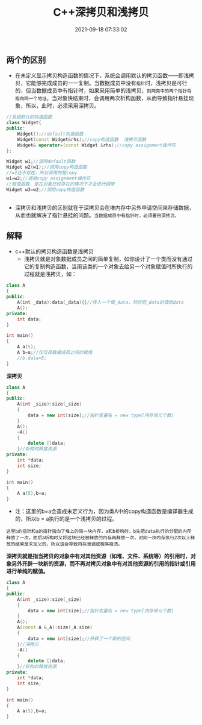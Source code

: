 ﻿---
title: C++深拷贝和浅拷贝
date: 2021-09-18 07:33:02
categories: [C++]
---

## 两个的区别

- 在未定义显示拷贝构造函数的情况下，系统会调用默认的拷贝函数——即浅拷贝，它能够完成成员的一一复制。当数据成员中没有`指针`时，浅拷贝是可行的，但当数据成员中有指针时，如果采用简单的浅拷贝，`则两类中的两个指针将指向同一个地址`，当对象快结束时，会调用两次析构函数，从而导致指针悬挂现象，所以，此时，必须采用深拷贝。

```cpp
//系统默认的构造函数
class Widget{
public:
    Widget();//default构造函数
    Widget(const Widget&rhs);//copy构造函数  浅拷贝函数
    Widget& operator=(const Widget &rhs);//copy assignment操作符
};

Widget w1;//调用default函数
Widget w2(w1);//调用copy构造函数
//w2还不存在，所以调用的是copy
w1=w2;//调用copy assignment操作符
//赋值函数，是在对象已经存在的情况下才会进行调用
Widget w3=w2;//调用copy构造函数
    
```

- 深拷贝和浅拷贝的区别就在于深拷贝会在堆内存中另外申请空间来存储数据，从而也就解决了指针悬挂的问题。`当数据成员中有指针时，必须要用深拷贝。`

## 解释

- c++默认的拷贝构造函数是浅拷贝
  - 浅拷贝就是对象数据成员之间的简单复制，如你设计了一个类而没有通过它的复制构造函数，当用该类的一个对象去给另一个对象赋值时所执行的过程就是浅拷贝，如：

```cpp
class A
{
public:
    A(int _data):data(_data){}//传入一个值_data，然后把_data的值给data
    A();
private:
    int data;
}

int main()
{
    A a(5);
    A b=a;//仅仅是数据成员之间的赋值
    //b.data=5;
}
```

**深拷贝**

```cpp
class A
{
public:
    A(int _size):size(_size)
    {
		data = new int[size];//指针变量名 = new type[内存单元个数]
    }
    A();
    ~A()
    {
        delete []data;
    }//析构时释放资源
private:
    int *data;
    int size;
}

int main()
{
    A a(5),b=a;
}
```

- 注：这里的b=a会造成未定义行为，因为类A中的copy构造函数是编译器生成的，所以b = a执行的是一个浅拷贝的过程。

`这里b的指针和a的指针指向了堆上的同一块内存，a和b析构时，b先把data执行的分配的内存释放了一次，而后a析构时又将这块已经被释放的内存再释放一次，对同一块内存执行2次以上释放的结果是未定义的，所以这会导致内存泄漏或程序崩溃。`

**深拷贝就是指当拷贝的对象中有对其他资源（如堆、文件、系统等）的引用时，对象另外开辟一块新的资源，而不再对拷贝对象中有对其他资源的引用的指针或引用进行单纯的赋值。**

```cpp
class A
{
public:
    A(int _size):size(_size)
    {
		data = new int[size];//指针变量名 = new type[内存单元个数]
    }
    A();
    A(const A &_A):size(_A.size)
    {
		data = new int[size];//开辟了一个新的空间
    }//深拷贝
    ~A()
    {
        delete []data;
    }//析构时释放资源
private:
    int *data;
    int size;
}

int main()
{
    A a(5),b=a;
}
```



